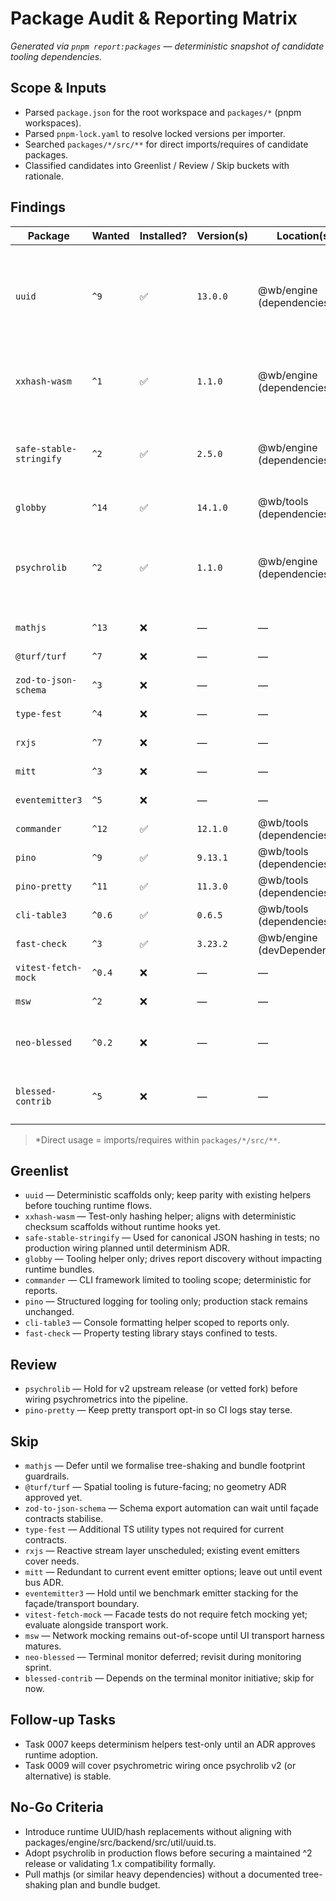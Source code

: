 # Package Audit & Reporting Matrix

_Generated via `pnpm report:packages` — deterministic snapshot of candidate tooling dependencies._

## Scope & Inputs

- Parsed `package.json` for the root workspace and `packages/*` (pnpm workspaces).
- Parsed `pnpm-lock.yaml` to resolve locked versions per importer.
- Searched `packages/*/src/**` for direct imports/requires of candidate packages.
- Classified candidates into Greenlist / Review / Skip buckets with rationale.

## Findings

| Package | Wanted | Installed? | Version(s) | Location(s) | Direct Usage?* | Category | Notes |
| --- | --- | --- | --- | --- | --- | --- | --- |
| `uuid` | `^9` | ✅ | `13.0.0` | @wb/engine (dependencies) | @wb/engine: packages/engine/src/shared/determinism/ids.ts | Greenlist | Existing sha256-based deterministicUuid helper lives under packages/engine/src/backend/src/util/uuid.ts.<br>Deterministic scaffolds only; keep parity with existing helpers before touching runtime flows.<br>Installed range diverges from prompt target; verify before rollout. |
| `xxhash-wasm` | `^1` | ✅ | `1.1.0` | @wb/engine (dependencies) | @wb/engine: packages/engine/src/shared/determinism/hash.ts | Greenlist | Current release exposes 64-bit helpers only; 128-bit hash composed via dual seeds.<br>Test-only hashing helper; aligns with deterministic checksum scaffolds without runtime hooks yet. |
| `safe-stable-stringify` | `^2` | ✅ | `2.5.0` | @wb/engine (dependencies) | @wb/engine: packages/engine/src/backend/src/engine/conformance/goldenScenario.ts<br>@wb/engine: packages/engine/src/backend/src/engine/conformance/runDeterministic.ts<br>@wb/engine: packages/engine/src/backend/src/saveLoad/saveManager.ts<br>@wb/engine: packages/engine/src/shared/determinism/hash.ts | Greenlist | Used for canonical JSON hashing in tests; no production wiring planned until determinism ADR. |
| `globby` | `^14` | ✅ | `14.1.0` | @wb/tools (dependencies) | @wb/tools: packages/tools/src/lib/packageAudit.ts | Greenlist | Tooling helper only; drives report discovery without impacting runtime bundles. |
| `psychrolib` | `^2` | ✅ | `1.1.0` | @wb/engine (dependencies) | @wb/engine: packages/engine/src/shared/psychro/psychro.ts | Review | Upstream npm only publishes v1.x today; monitor for v2 cut.<br>Hold for v2 upstream release (or vetted fork) before wiring psychrometrics into the pipeline.<br>Installed range diverges from prompt target; verify before rollout. |
| `mathjs` | `^13` | ❌ | — | — | — | Skip | Defer until we formalise tree-shaking and bundle footprint guardrails. |
| `@turf/turf` | `^7` | ❌ | — | — | — | Skip | Spatial tooling is future-facing; no geometry ADR approved yet. |
| `zod-to-json-schema` | `^3` | ❌ | — | — | — | Skip | Schema export automation can wait until façade contracts stabilise. |
| `type-fest` | `^4` | ❌ | — | — | — | Skip | Additional TS utility types not required for current contracts. |
| `rxjs` | `^7` | ❌ | — | — | — | Skip | Reactive stream layer unscheduled; existing event emitters cover needs. |
| `mitt` | `^3` | ❌ | — | — | — | Skip | Redundant to current event emitter options; leave out until event bus ADR. |
| `eventemitter3` | `^5` | ❌ | — | — | — | Skip | Hold until we benchmark emitter stacking for the façade/transport boundary. |
| `commander` | `^12` | ✅ | `12.1.0` | @wb/tools (dependencies) | @wb/tools: packages/tools/src/cli/report.ts | Greenlist | CLI framework limited to tooling scope; deterministic for reports. |
| `pino` | `^9` | ✅ | `9.13.1` | @wb/tools (dependencies) | @wb/tools: packages/tools/src/lib/logger.ts | Greenlist | Structured logging for tooling only; production stack remains unchanged. |
| `pino-pretty` | `^11` | ✅ | `11.3.0` | @wb/tools (dependencies) | — | Review | Keep pretty transport opt-in so CI logs stay terse. |
| `cli-table3` | `^0.6` | ✅ | `0.6.5` | @wb/tools (dependencies) | @wb/tools: packages/tools/src/cli/report.ts | Greenlist | Console formatting helper scoped to reports only. |
| `fast-check` | `^3` | ✅ | `3.23.2` | @wb/engine (devDependencies) | — | Greenlist | Property testing library stays confined to tests. |
| `vitest-fetch-mock` | `^0.4` | ❌ | — | — | — | Skip | Facade tests do not require fetch mocking yet; evaluate alongside transport work. |
| `msw` | `^2` | ❌ | — | — | — | Skip | Network mocking remains out-of-scope until UI transport harness matures. |
| `neo-blessed` | `^0.2` | ❌ | — | — | — | Skip | Terminal monitor deferred; revisit during monitoring sprint.<br>Optional monitor tooling; defer until terminal UX sprint. |
| `blessed-contrib` | `^5` | ❌ | — | — | — | Skip | Depends on the terminal monitor initiative; skip for now.<br>Optional monitor tooling; defer until terminal UX sprint. |

> *Direct usage = imports/requires within `packages/*/src/**`.

## Greenlist

- `uuid` — Deterministic scaffolds only; keep parity with existing helpers before touching runtime flows.
- `xxhash-wasm` — Test-only hashing helper; aligns with deterministic checksum scaffolds without runtime hooks yet.
- `safe-stable-stringify` — Used for canonical JSON hashing in tests; no production wiring planned until determinism ADR.
- `globby` — Tooling helper only; drives report discovery without impacting runtime bundles.
- `commander` — CLI framework limited to tooling scope; deterministic for reports.
- `pino` — Structured logging for tooling only; production stack remains unchanged.
- `cli-table3` — Console formatting helper scoped to reports only.
- `fast-check` — Property testing library stays confined to tests.

## Review

- `psychrolib` — Hold for v2 upstream release (or vetted fork) before wiring psychrometrics into the pipeline.
- `pino-pretty` — Keep pretty transport opt-in so CI logs stay terse.

## Skip

- `mathjs` — Defer until we formalise tree-shaking and bundle footprint guardrails.
- `@turf/turf` — Spatial tooling is future-facing; no geometry ADR approved yet.
- `zod-to-json-schema` — Schema export automation can wait until façade contracts stabilise.
- `type-fest` — Additional TS utility types not required for current contracts.
- `rxjs` — Reactive stream layer unscheduled; existing event emitters cover needs.
- `mitt` — Redundant to current event emitter options; leave out until event bus ADR.
- `eventemitter3` — Hold until we benchmark emitter stacking for the façade/transport boundary.
- `vitest-fetch-mock` — Facade tests do not require fetch mocking yet; evaluate alongside transport work.
- `msw` — Network mocking remains out-of-scope until UI transport harness matures.
- `neo-blessed` — Terminal monitor deferred; revisit during monitoring sprint.
- `blessed-contrib` — Depends on the terminal monitor initiative; skip for now.

## Follow-up Tasks

- Task 0007 keeps determinism helpers test-only until an ADR approves runtime adoption.
- Task 0009 will cover psychrometric wiring once psychrolib v2 (or alternative) is stable.

## No-Go Criteria

- Introduce runtime UUID/hash replacements without aligning with packages/engine/src/backend/src/util/uuid.ts.
- Adopt psychrolib in production flows before securing a maintained ^2 release or validating 1.x compatibility formally.
- Pull mathjs (or similar heavy dependencies) without a documented tree-shaking plan and bundle budget.

